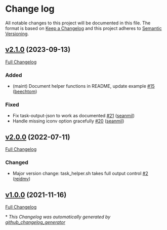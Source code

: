 # Change log

All notable changes to this project will be documented in this file. The format is based on [Keep a Changelog](http://keepachangelog.com/en/1.0.0/) and this project adheres to [Semantic Versioning](http://semver.org).

## [v2.1.0](https://github.com/puppetlabs/puppetlabs-bash_task_helper/tree/v2.1.0) (2023-09-13)

[Full Changelog](https://github.com/puppetlabs/puppetlabs-bash_task_helper/compare/v2.0.0...v2.1.0)

### Added

- \(maint\) Document helper functions in README, update example [\#15](https://github.com/puppetlabs/puppetlabs-bash_task_helper/pull/15) ([beechtom](https://github.com/beechtom))

### Fixed

- Fix task-output-json to work as documented [\#21](https://github.com/puppetlabs/puppetlabs-bash_task_helper/pull/21) ([seanmil](https://github.com/seanmil))
- Handle missing iconv option gracefully [\#20](https://github.com/puppetlabs/puppetlabs-bash_task_helper/pull/20) ([seanmil](https://github.com/seanmil))

## [v2.0.0](https://github.com/puppetlabs/puppetlabs-bash_task_helper/tree/v2.0.0) (2022-07-11)

[Full Changelog](https://github.com/puppetlabs/puppetlabs-bash_task_helper/compare/v1.0.0...v2.0.0)

### Changed

- Major version change: task\_helper.sh takes full output control [\#2](https://github.com/puppetlabs/puppetlabs-bash_task_helper/pull/2) ([reidmv](https://github.com/reidmv))

## [v1.0.0](https://github.com/puppetlabs/puppetlabs-bash_task_helper/tree/v1.0.0) (2021-11-16)

[Full Changelog](https://github.com/puppetlabs/puppetlabs-bash_task_helper/compare/8c647de426ab60f56f27cfb40d52520b2bb3959a...v1.0.0)



\* *This Changelog was automatically generated by [github_changelog_generator](https://github.com/github-changelog-generator/github-changelog-generator)*
